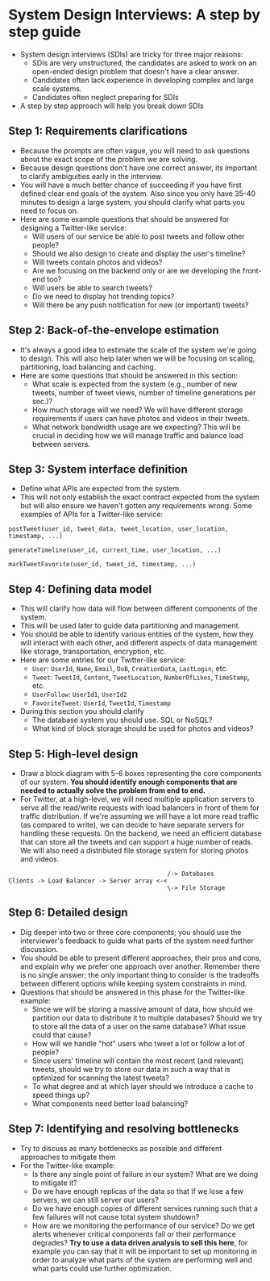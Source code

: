 # System Design Interviews: A step by step guide
- System design interviews (SDIs) are tricky for three major reasons:
  - SDIs are very unstructured, the candidates are asked to work on an open-ended design problem that doesn't have a clear answer.
  - Candidates often lack experience in developing complex and large scale systems.
  - Candidates often neglect preparing for SDIs
- A step by step approach will help you break down SDIs

## Step 1: Requirements clarifications
- Because the prompts are often vague, you will need to ask questions about the exact scope of the problem we are solving.
- Because design questions don't have one correct answer, its important to clarify ambiguities early in the interview.
- You will have a much better chance of succeeding if you have first defined clear end goals of the system. Also since you only have 35-40 minutes to design a large system, you should clarify what parts you need to focus on.
- Here are some example questions that should be answered for designing a Twitter-like service:
  - Will users of our service be able to post tweets and follow other people?
  - Should we also design to create and display the user's timeline?
  - Will tweets contain photos and videos?
  - Are we focusing on the backend only or are we developing the front-end too?
  - Will users be able to search tweets?
  - Do we need to display hot trending topics?
  - Will there be any push notification for new (or important) tweets?

## Step 2: Back-of-the-envelope estimation
- It's always a good idea to estimate the scale of the system we're going to design. This will also help later when we will be focusing on scaling, partitioning, load balancing and caching.
- Here are some questions that should be answered in this section:
  - What scale is expected from the system (e.g., number of new tweets, number of tweet views, number of timeline generations per sec.)?
  - How much storage will we need? We will have different storage requirements if users can have photos and videos in their tweets.
  - What network bandwidth usage are we expecting? This will be crucial in deciding how we will manage traffic and balance load between servers.

## Step 3: System interface definition
- Define what APIs are expected from the system.
- This will not only establish the exact contract expected from the system but will also ensure we haven't gotten any requirements wrong.
Some examples of APIs for a Twitter-like service:
```
postTweet(user_id, tweet_data, tweet_location, user_location, timestamp, ...)
```
```
generateTimeline(user_id, current_time, user_location, ...)
```
```
markTweetFavorite(user_id, tweet_id, timestamp, ...)
```

## Step 4: Defining data model
- This will clarify how data will flow between different components of the system.
- This will be used later to guide data partitioning and management.
- You should be able to identify various entities of the system, how they will interact with each other, and different aspects of data management like storage, transportation, encryption, etc.
- Here are some entries for our Twitter-like service:
  - `User`: `UserId`, `Name`, `Email`, `DoB`, `CreationData`, `LastLogin`, etc.
  - `Tweet`: `TweetId`, `Content`, `TweetLocation`, `NumberOfLikes`, `TimeStamp`, etc.
  - `UserFollow`: `UserId1`, `UserId2`
  - `FavoriteTweet`: `UserId`, `TweetId`, `Timestamp`
- During this section you should clarify
  - The database system you should use. SQL or NoSQL?
  - What kind of block storage should be used for photos and videos?

## Step 5: High-level design
- Draw a block diagram with 5-6 boxes representing the core components of our system. **You should identify enough components that are needed to actually solve the problem from end to end.**
- For Twitter, at a high-level, we will need multiple application servers to serve all the read/write requests with load balancers in front of them for traffic distribution. If we're assuming we will have a lot more read traffic (as compared to write), we can decide to have separate servers for handling these requests. On the backend, we need an efficient database that can store all the tweets and can support a huge number of reads. We will also need a distributed file storage system for storing photos and videos.
```
										    /-> Databases
Clients -> Load Balancer -> Server array <-<
										    \-> File Storage
```

## Step 6: Detailed design
- Dig deeper into two or three core components; you should use the interviewer's feedback to guide what parts of the system need further discussion.
- You should be able to present different approaches, their pros and cons, and explain why we prefer one approach over another. Remember there is no single answer; the only important thing to consider is the tradeoffs between different options while keeping system constraints in mind.
- Questions that should be answered in this phase for the Twitter-like example:
  - Since we will be storing a massive amount of data, how should we partition our data to distribute it to multiple databases? Should we try to store all the data of a user on the same database? What issue could that cause?
  - How will we handle "hot" users who tweet a lot or follow a lot of people?
  - Since users' timeline will contain the most recent (and relevant) tweets, should we try to store our data in such a way that is optimized for scanning the latest tweets?
  - To what degree and at which layer should we introduce a cache to speed things up?
  - What components need better load balancing?

## Step 7: Identifying and resolving bottlenecks
- Try to discuss as many bottlenecks as possible and different approaches to mitigate them
- For the Twitter-like example:
  - Is there any single point of failure in our system? What are we doing to mitigate it?
  - Do we have enough replicas of the data so that if we lose a few servers, we can still server our users?
  - Do we have enough copies of different services running such that a few failures will not cause total system shutdown?
  - How are we monitoring the performance of our service? Do we get alerts whenever critical components fail or their performance degrades? **Try to use a data driven analysis to sell this here**, for example you can say that it will be important to set up monitoring in order to analyze what parts of the system are performing well and what parts could use further optimization.
